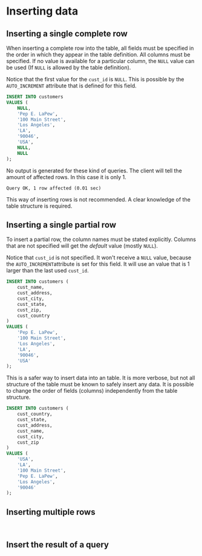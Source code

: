 # Inserting data

## Inserting a single complete row

When inserting a complete row into the table, all fields must be specified in the order in which they appear in the table definition. All columns must be specified. If no value is available for a particular column, the `NULL` value can be used (If `NULL` is allowed by the table definition).

Notice that the first value for the `cust_id` is `NULL`. This is possible by the `AUTO_INCREMENT` attribute that is defined for this field. 

```sql
INSERT INTO customers
VALUES (
    NULL,
    'Pep E. LaPew',
    '100 Main Street', 
    'Los Angeles',
    'LA',
    '90046',
    'USA',
    NULL,
    NULL
);
```

No output is generated for these kind of queries. The client will tell the amount of affected rows. In this case it is only 1.

```
Query OK, 1 row affected (0.01 sec)
```

This way of inserting rows is not recommended. A clear knowledge of the table structure is required.

## Inserting a single partial row

To insert a partial row, the column names must be stated explicitly. Columns that are not specified will get the *default* value (mostly `NULL`). 

Notice that `cust_id` is not specified. It won't receive a `NULL` value, because the `AUTO_INCREMENT`attribute is set for this field. It will use an value that is 1 larger than the last used `cust_id`.

```sql
INSERT INTO customers (
    cust_name,
    cust_address,
    cust_city,
    cust_state,
    cust_zip,
    cust_country
)
VALUES (
    'Pep E. LaPew',
    '100 Main Street', 
    'Los Angeles',
    'LA',
    '90046',
    'USA'
);
```

This is a safer way to insert data into an table. It is more verbose, but not all structure of the table must be known to safely insert any data. It is possible to change the order of fields (columns) independently from the table structure.

```sql
INSERT INTO customers (
    cust_country,
    cust_state,
    cust_address,
    cust_name,
    cust_city,
    cust_zip
)
VALUES (
    'USA',
    'LA',
    '100 Main Street', 
    'Pep E. LaPew',
    'Los Angeles',
    '90046'
);
```

## Inserting multiple rows

```sql

```

```

```

## Insert the result of a query

```sql

```

```

```

